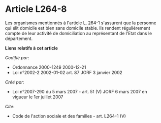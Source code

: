 # Article L264-8

Les organismes mentionnés à l'article L. 264-1 s'assurent que la personne qui élit domicile est bien sans domicile stable.
Ils rendent régulièrement compte de leur activité de domiciliation au représentant de l'Etat dans le département.

**Liens relatifs à cet article**

_Codifié par_:

  - Ordonnance 2000-1249 2000-12-21
  - Loi n°2002-2 2002-01-02 art. 87 JORF 3 janvier 2002

_Créé par_:

  - Loi n°2007-290 du 5 mars 2007 - art. 51 (V) JORF 6 mars 2007 en vigueur le 1er juillet 2007

_Cite_:

  - Code de l'action sociale et des familles - art. L264-1 (V)
